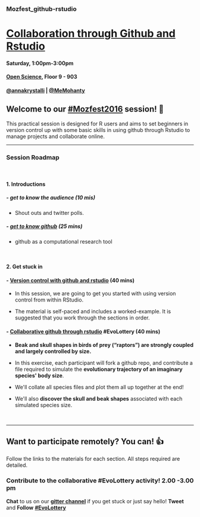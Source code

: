 ### Mozfest_github-rstudio


# [Collaboration through Github and Rstudio](https://app.mozillafestival.org/#_session-259)
#### Saturday, 1:00pm-3:00pm
#### [Open Science](https://app.mozillafestival.org/#_space-open-science), Floor 9 - 903
#### [**@annakrystalli**](https://twitter.com/annakrystalli) | [**@MeMohanty**](https://twitter.com/MeMohanty)


## Welcome to our [#Mozfest2016](https://twitter.com/search?q=%23Mozfest2016&src=typd) session! :tada:


This practical session is designed for R users and aims to set beginners in version control up with some basic skills in using github through Rstudio to manage projects and collaborate online.


***

### **Session Roadmap**

<br>

#### **1. Introductions**

##### - **get to know the audience** (10 mis)
  - Shout outs and twitter polls.

##### - **[get to know github](https://annakrystalli.github.io/Mozfest_github-rstudio/index.html)** (25 mins)
  - github as a computational research tool

<br>

#### **2. Get stuck in**

#### - [Version control with github and rstudio](https://github.com/mikecroucher/ISBE_Symposium) (40 mins)
  - In this session, we are going to get you started with using version control from within RStudio.

  - The material is self-paced and includes a worked-example. It is suggested that you work through the sections in order.

#### - [Collaborative github through rstudio](https://annakrystalli.github.io/Mozfest_github-rstudio/evolottery.html) #EvoLottery (40 mins)

  - **Beak and skull shapes in birds of prey (“raptors”) are strongly coupled and largely controlled by size.** 

  - In this exercise, each participant will fork a github repo, and contribute a file required to simulate the **evolutionary trajectory of an imaginary species' body size**. 
  
  - We'll collate all species files and plot them all up together at the end! 
  
  - We'll also **discover the skull and beak shapes** associated with each simulated species size.


<br>

***

## **Want to participate remotely? You can!** :thumbsup:

Follow the links to the materials for each section. All steps required are detailed. 
### **Contribute to the collaborative #EvoLottery activity! 2.00 -3.00 pm**

**Chat** to us on our [**gitter channel**](https://gitter.im/mozfest-gh-rstudio/Lobby?utm_source=share-link&utm_medium=link&utm_campaign=share-link) if you get stuck or just say hello! **Tweet** and **Follow** [**#EvoLottery**](https://twitter.com/search?f=tweets&q=EvoLottery&src=typd)